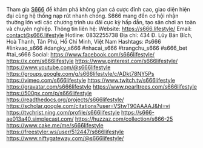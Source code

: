 Tham gia <a href="https://s666.lifestyle/">S666</a> để khám phá không gian cá cược đỉnh cao, giao diện hiện đại cùng hệ thống nạp rút nhanh chóng. S666 mang đến cơ hội nhận thưởng lớn với các chương trình ưu đãi cực kỳ hấp dẫn, tạo sân chơi an toàn và chuyên nghiệp.
Thông tin liên hệ:
Website: <a href="https://s666.lifestyle/">https://s666.lifestyle/</a>
Email: contact@s666.lifestyle
Hotline: 0832255738
Địa chỉ: 434 Đ. Lũy Bán Bích, Hoà Thanh, Tân Phú, Hồ Chí Minh, Việt Nam
Hashtags: #s666 #linkvao_s666 #dangky_s666 #nhacai_s666 #trangchu_s666 #s666_bet #tai_s666
Social:
<a href="https://www.facebook.com/s666lifestyle/">https://www.facebook.com/s666lifestyle/</a>
<a href="https://x.com/s666lifestyle">https://x.com/s666lifestyle</a>
<a href="https://www.pinterest.com/s666lifestyle/">https://www.pinterest.com/s666lifestyle/</a>
<a href="https://www.youtube.com/@s666lifestyle">https://www.youtube.com/@s666lifestyle</a>
<a href="https://groups.google.com/g/s666lifestyle/c/ADkt78NY5Ps">https://groups.google.com/g/s666lifestyle/c/ADkt78NY5Ps</a>
<a href="https://vimeo.com/s666lifestyle">https://vimeo.com/s666lifestyle</a>
<a href="https://www.twitch.tv/s666lifestyle">https://www.twitch.tv/s666lifestyle</a>
<a href="https://gravatar.com/s666lifestyle">https://gravatar.com/s666lifestyle</a>
<a href="https://www.pearltrees.com/s666lifestyle">https://www.pearltrees.com/s666lifestyle</a>
<a href="https://500px.com/p/s666lifestyle">https://500px.com/p/s666lifestyle</a>
<a href="https://readthedocs.org/projects/s666lifestyle/">https://readthedocs.org/projects/s666lifestyle/</a>
<a href="https://scholar.google.com/citations?user=VStwT90AAAAJ&hl=vi">https://scholar.google.com/citations?user=VStwT90AAAAJ&hl=vi</a>
<a href="https://tvchrist.ning.com/profile/s666lifestyle">https://tvchrist.ning.com/profile/s666lifestyle</a>
<a href="https://s666-ae013a40.simplecast.com/">https://s666-ae013a40.simplecast.com/</a>
<a href="https://huzzaz.com/collection/s666-25">https://huzzaz.com/collection/s666-25</a>
<a href="https://www.cake.me/me/s666lifestyle">https://www.cake.me/me/s666lifestyle</a>
<a href="https://freestyler.ws/user/512447/s666lifestyle">https://freestyler.ws/user/512447/s666lifestyle</a>
<a href="https://www.niftygateway.com/@s666lifestyle/">https://www.niftygateway.com/@s666lifestyle/</a>
